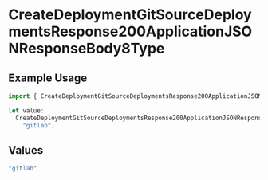 # CreateDeploymentGitSourceDeploymentsResponse200ApplicationJSONResponseBody8Type

## Example Usage

```typescript
import { CreateDeploymentGitSourceDeploymentsResponse200ApplicationJSONResponseBody8Type } from "@simplesagar/vercel/models/createdeploymentop.js";

let value:
  CreateDeploymentGitSourceDeploymentsResponse200ApplicationJSONResponseBody8Type =
    "gitlab";
```

## Values

```typescript
"gitlab"
```